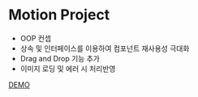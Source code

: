 # Motion Project
* OOP 컨셉
* 상속 및 인터페이스를 이용하여 컴포넌트 재사용성 극대화
* Drag and Drop 기능 추가
* 이미지 로딩 및 에러 시 처리반영

<a href="https://minqan.github.io/typescript-project-practice/">DEMO</a>